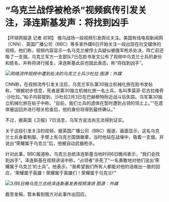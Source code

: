 # “乌克兰战俘被枪杀”视频疯传引发关注，泽连斯基发声：将找到凶手

【环球网报道 记者 祁玥】
俄乌战场一段视频引发舆论关注。美国有线电视新闻网（CNN）、英国广播公司（BBC）等多家外媒6日开始关注一段出现在社交媒体的视频，他们称，视频内容显示一名乌克兰被俘士兵疑似被俄军枪杀处决，阵亡前还吸了一支烟。乌克兰军方一支部队7日在脸书发文公布了视频中乌克兰士兵的身份和姓名，并称将进行报复。泽连斯基此前也就此表态，称“将找到凶手”。

![](https://inews.gtimg.com/om_bt/OBcA11p9xRZb8mLhDzdKIhARpNzpdthTdJj6kZoJpN59cAA/1000)_网络流传视频中遭到处决的乌克兰士兵沙杜拉
图源：外媒_

CNN称，在视频流传引发关注后，乌克兰军队第30独立机械化旅在脸书发帖称，“根据初步信息，死者是第30独立机械化旅一名士兵，名叫季莫菲·尼古拉维奇·沙杜拉。”帖子内容提到，沙杜拉2月3日在巴赫穆特附近战斗后失踪。乌军第30独立机械化旅在帖子中称，“目前，我们士兵的遗体在暂时遭到占领的领土上。”“在遗体被运回并进行相关检查后，他的身份将得到最终确认。”

不过，据英国《卫报》7日消息，乌军方说法尚无法得到证实。

关于这段引发关注的视频，据英国广播公司（BBC）报道，画面显示，这名乌克兰士兵身着制服、手臂上有乌克兰国旗徽章，当时他站在战壕中，吸着一支烟，并说出“荣耀属于乌克兰”后，他被自动武器枪杀。

针对此事，BBC报道称，乌克兰总统泽连斯基当地时间6日晚间表示，“我们会找到凶手”。泽连斯基在视频讲话中称，“占领者”杀死了“一名勇敢地对他们说出‘荣耀属于乌克兰’的士兵”。他表示，“我希望我们所有人都能对他的话做出一致的回应，‘荣耀属于英雄！荣耀属于英雄们！荣耀属于乌克兰!’”

![](https://inews.gtimg.com/om_bt/OnAyQ_izQzDGxE7kaVQIgS78KiVuxPmKhPzCYaWCBnmswAA/1000)_3月6日晚乌克兰总统泽连斯基发表视频演讲
图源：外媒_

截至发稿，暂未看到俄方对此事作出回应。


